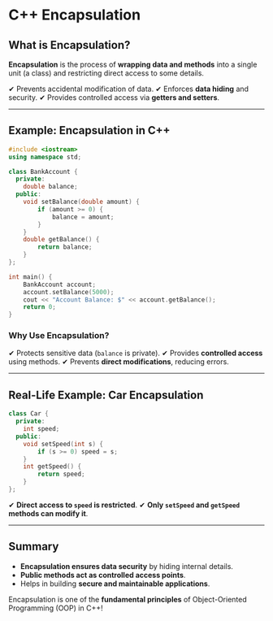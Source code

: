 # C++ Encapsulation

## What is Encapsulation?

**Encapsulation** is the process of **wrapping data and methods** into a single unit (a class) and restricting direct access to some details.

✔ Prevents accidental modification of data.
✔ Enforces **data hiding** and security.
✔ Provides controlled access via **getters and setters**.

---

## Example: Encapsulation in C++

```cpp
#include <iostream>
using namespace std;

class BankAccount {
  private:
    double balance;
  public:
    void setBalance(double amount) {
        if (amount >= 0) {
            balance = amount;
        }
    }
    double getBalance() {
        return balance;
    }
};

int main() {
    BankAccount account;
    account.setBalance(5000);
    cout << "Account Balance: $" << account.getBalance();
    return 0;
}
```

### Why Use Encapsulation?

✔ Protects sensitive data (`balance` is private).
✔ Provides **controlled access** using methods.
✔ Prevents **direct modifications**, reducing errors.

---

## Real-Life Example: Car Encapsulation

```cpp
class Car {
  private:
    int speed;
  public:
    void setSpeed(int s) {
        if (s >= 0) speed = s;
    }
    int getSpeed() {
        return speed;
    }
};
```

✔ **Direct access to `speed` is restricted**.
✔ **Only `setSpeed` and `getSpeed` methods can modify it**.

---

## Summary

- **Encapsulation ensures data security** by hiding internal details.
- **Public methods act as controlled access points**.
- Helps in building **secure and maintainable applications**.

Encapsulation is one of the **fundamental principles** of Object-Oriented Programming (OOP) in C++!
